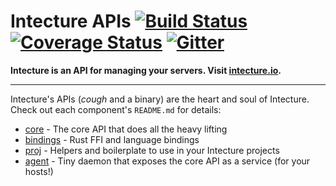 # Intecture APIs [![Build Status](https://travis-ci.org/intecture/api.svg?branch=master)](https://travis-ci.org/intecture/api) [![Coverage Status](https://coveralls.io/repos/github/Intecture/api/badge.svg?branch=master)](https://coveralls.io/github/Intecture/api?branch=master) [![Gitter](https://badges.gitter.im/Join\%20Chat.svg)](https://gitter.im/intecture/Lobby)

**Intecture is an API for managing your servers. Visit [intecture.io](https://intecture.io).**

---

Intecture's APIs (_cough_ and a binary) are the heart and soul of Intecture. Check out each component's `README.md` for details:

- [core](core/) - The core API that does all the heavy lifting
- [bindings](bindings/) - Rust FFI and language bindings
- [proj](proj/) - Helpers and boilerplate to use in your Intecture projects
- [agent](agent/) - Tiny daemon that exposes the core API as a service (for your hosts!)
